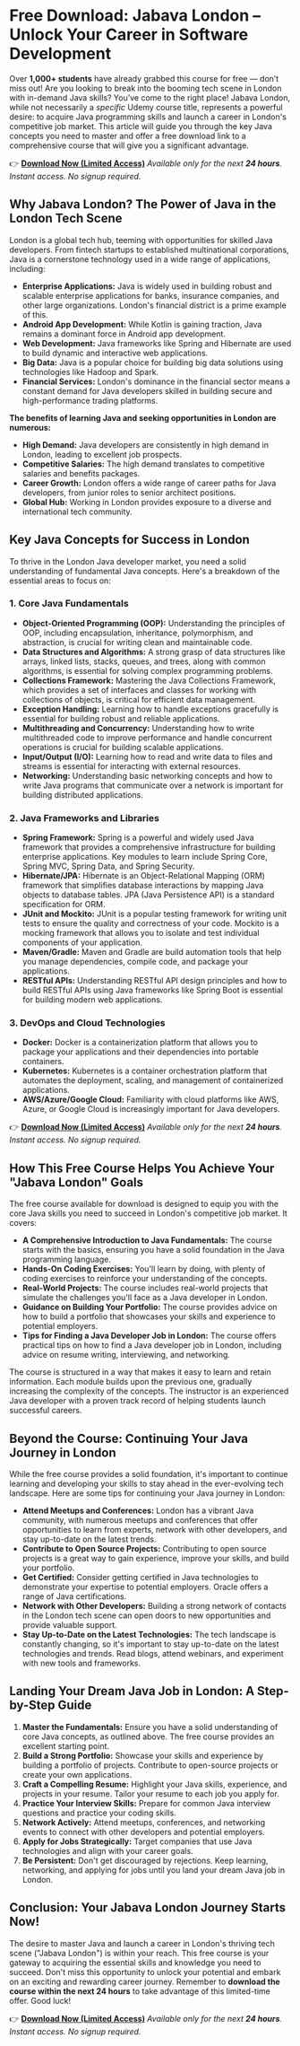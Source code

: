 # Free Download: Jabava London – Unlock Your Career in Software Development

Over **1,000+ students** have already grabbed this course for free — don’t miss out!  Are you looking to break into the booming tech scene in London with in-demand Java skills? You’ve come to the right place! Jabava London, while not necessarily a *specific* Udemy course title, represents a powerful desire: to acquire Java programming skills and launch a career in London's competitive job market. This article will guide you through the key Java concepts you need to master and offer a free download link to a comprehensive course that will give you a significant advantage.

👉 [**Download Now (Limited Access)**](https://udemywork.com/jabava-london)
_Available only for the next **24 hours**. Instant access. No signup required._

## Why Jabava London? The Power of Java in the London Tech Scene

London is a global tech hub, teeming with opportunities for skilled Java developers. From fintech startups to established multinational corporations, Java is a cornerstone technology used in a wide range of applications, including:

*   **Enterprise Applications:** Java is widely used in building robust and scalable enterprise applications for banks, insurance companies, and other large organizations. London's financial district is a prime example of this.
*   **Android App Development:** While Kotlin is gaining traction, Java remains a dominant force in Android app development.
*   **Web Development:** Java frameworks like Spring and Hibernate are used to build dynamic and interactive web applications.
*   **Big Data:** Java is a popular choice for building big data solutions using technologies like Hadoop and Spark.
*   **Financial Services:** London's dominance in the financial sector means a constant demand for Java developers skilled in building secure and high-performance trading platforms.

**The benefits of learning Java and seeking opportunities in London are numerous:**

*   **High Demand:** Java developers are consistently in high demand in London, leading to excellent job prospects.
*   **Competitive Salaries:** The high demand translates to competitive salaries and benefits packages.
*   **Career Growth:** London offers a wide range of career paths for Java developers, from junior roles to senior architect positions.
*   **Global Hub:** Working in London provides exposure to a diverse and international tech community.

## Key Java Concepts for Success in London

To thrive in the London Java developer market, you need a solid understanding of fundamental Java concepts. Here's a breakdown of the essential areas to focus on:

### 1. Core Java Fundamentals

*   **Object-Oriented Programming (OOP):** Understanding the principles of OOP, including encapsulation, inheritance, polymorphism, and abstraction, is crucial for writing clean and maintainable code.
*   **Data Structures and Algorithms:** A strong grasp of data structures like arrays, linked lists, stacks, queues, and trees, along with common algorithms, is essential for solving complex programming problems.
*   **Collections Framework:** Mastering the Java Collections Framework, which provides a set of interfaces and classes for working with collections of objects, is critical for efficient data management.
*   **Exception Handling:** Learning how to handle exceptions gracefully is essential for building robust and reliable applications.
*   **Multithreading and Concurrency:** Understanding how to write multithreaded code to improve performance and handle concurrent operations is crucial for building scalable applications.
*   **Input/Output (I/O):** Learning how to read and write data to files and streams is essential for interacting with external resources.
*   **Networking:** Understanding basic networking concepts and how to write Java programs that communicate over a network is important for building distributed applications.

### 2. Java Frameworks and Libraries

*   **Spring Framework:** Spring is a powerful and widely used Java framework that provides a comprehensive infrastructure for building enterprise applications. Key modules to learn include Spring Core, Spring MVC, Spring Data, and Spring Security.
*   **Hibernate/JPA:** Hibernate is an Object-Relational Mapping (ORM) framework that simplifies database interactions by mapping Java objects to database tables. JPA (Java Persistence API) is a standard specification for ORM.
*   **JUnit and Mockito:** JUnit is a popular testing framework for writing unit tests to ensure the quality and correctness of your code. Mockito is a mocking framework that allows you to isolate and test individual components of your application.
*   **Maven/Gradle:** Maven and Gradle are build automation tools that help you manage dependencies, compile code, and package your applications.
*   **RESTful APIs:** Understanding RESTful API design principles and how to build RESTful APIs using Java frameworks like Spring Boot is essential for building modern web applications.

### 3. DevOps and Cloud Technologies

*   **Docker:** Docker is a containerization platform that allows you to package your applications and their dependencies into portable containers.
*   **Kubernetes:** Kubernetes is a container orchestration platform that automates the deployment, scaling, and management of containerized applications.
*   **AWS/Azure/Google Cloud:** Familiarity with cloud platforms like AWS, Azure, or Google Cloud is increasingly important for Java developers.

👉 [**Download Now (Limited Access)**](https://udemywork.com/jabava-london)
_Available only for the next **24 hours**. Instant access. No signup required._

## How This Free Course Helps You Achieve Your "Jabava London" Goals

The free course available for download is designed to equip you with the core Java skills you need to succeed in London's competitive job market. It covers:

*   **A Comprehensive Introduction to Java Fundamentals:** The course starts with the basics, ensuring you have a solid foundation in the Java programming language.
*   **Hands-On Coding Exercises:** You'll learn by doing, with plenty of coding exercises to reinforce your understanding of the concepts.
*   **Real-World Projects:** The course includes real-world projects that simulate the challenges you'll face as a Java developer in London.
*   **Guidance on Building Your Portfolio:** The course provides advice on how to build a portfolio that showcases your skills and experience to potential employers.
*   **Tips for Finding a Java Developer Job in London:** The course offers practical tips on how to find a Java developer job in London, including advice on resume writing, interviewing, and networking.

The course is structured in a way that makes it easy to learn and retain information. Each module builds upon the previous one, gradually increasing the complexity of the concepts. The instructor is an experienced Java developer with a proven track record of helping students launch successful careers.

## Beyond the Course: Continuing Your Java Journey in London

While the free course provides a solid foundation, it's important to continue learning and developing your skills to stay ahead in the ever-evolving tech landscape. Here are some tips for continuing your Java journey in London:

*   **Attend Meetups and Conferences:** London has a vibrant Java community, with numerous meetups and conferences that offer opportunities to learn from experts, network with other developers, and stay up-to-date on the latest trends.
*   **Contribute to Open Source Projects:** Contributing to open source projects is a great way to gain experience, improve your skills, and build your portfolio.
*   **Get Certified:** Consider getting certified in Java technologies to demonstrate your expertise to potential employers. Oracle offers a range of Java certifications.
*   **Network with Other Developers:** Building a strong network of contacts in the London tech scene can open doors to new opportunities and provide valuable support.
*   **Stay Up-to-Date on the Latest Technologies:** The tech landscape is constantly changing, so it's important to stay up-to-date on the latest technologies and trends. Read blogs, attend webinars, and experiment with new tools and frameworks.

## Landing Your Dream Java Job in London: A Step-by-Step Guide

1.  **Master the Fundamentals:** Ensure you have a solid understanding of core Java concepts, as outlined above. The free course provides an excellent starting point.
2.  **Build a Strong Portfolio:** Showcase your skills and experience by building a portfolio of projects. Contribute to open-source projects or create your own applications.
3.  **Craft a Compelling Resume:** Highlight your Java skills, experience, and projects in your resume. Tailor your resume to each job you apply for.
4.  **Practice Your Interview Skills:** Prepare for common Java interview questions and practice your coding skills.
5.  **Network Actively:** Attend meetups, conferences, and networking events to connect with other developers and potential employers.
6.  **Apply for Jobs Strategically:** Target companies that use Java technologies and align with your career goals.
7.  **Be Persistent:** Don't get discouraged by rejections. Keep learning, networking, and applying for jobs until you land your dream Java job in London.

## Conclusion: Your Jabava London Journey Starts Now!

The desire to master Java and launch a career in London's thriving tech scene ("Jabava London") is within your reach. This free course is your gateway to acquiring the essential skills and knowledge you need to succeed. Don't miss this opportunity to unlock your potential and embark on an exciting and rewarding career journey. Remember to **download the course within the next 24 hours** to take advantage of this limited-time offer. Good luck!

👉 [**Download Now (Limited Access)**](https://udemywork.com/jabava-london)
_Available only for the next **24 hours**. Instant access. No signup required._
